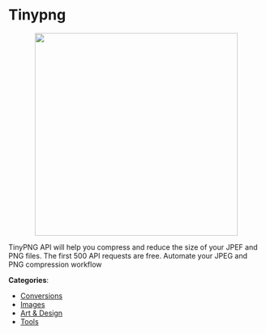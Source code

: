 # Tinypng
<p align="center">
    <img width="400" src="https://raw.githubusercontent.com/apis-list/apis-list/apis/tinypng/logo_256x256.png" />
</p>

TinyPNG API will help you compress and reduce the size of your JPEF and PNG files.  The first 500 API requests are free. Automate your JPEG and PNG compression workflow



**Categories**:
- [Conversions](https://github.com/apis-list/apis-list#conversions)
- [Images](https://github.com/apis-list/apis-list#images)
- [Art & Design](https://github.com/apis-list/apis-list#art-and-design)
- [Tools](https://github.com/apis-list/apis-list#tools)







